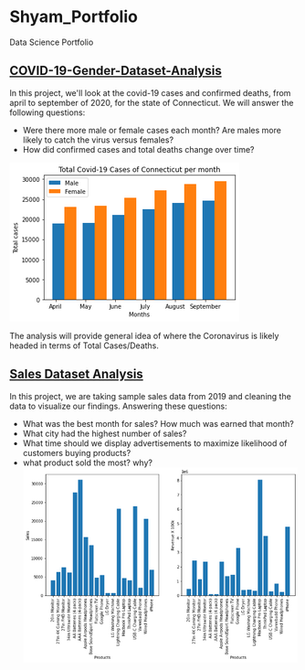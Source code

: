 # Shyam_Portfolio
Data Science Portfolio

## [COVID-19-Gender-Dataset-Analysis](https://github.com/shyampatel13/Shyam_Portfolio/blob/main/Covid-19%20Data/COVID-19_Dataset.ipynb)
In this project, we'll look at the covid-19 cases and confirmed deaths, from april to september of 2020, for the state of Connecticut. We will answer the following questions:
* Were there more male or female cases each month? Are males more likely to catch the virus versus females?
* How did confirmed cases and total deaths change over time?

![](https://github.com/shyampatel13/Shyam_Portfolio/blob/main/images/project_img.png)

The analysis will provide general idea of where the Coronavirus is likely headed in terms of Total Cases/Deaths.

## [Sales Dataset Analysis](https://github.com/shyampatel13/Shyam_Portfolio/blob/main/SalesAnalysis/SalesAnalysis.ipynb)
In this project, we are taking sample sales data from 2019 and cleaning the data to visualize our findings. Answering these questions:
* What was the best month for sales? How much was earned that month?
* What city had the highest number of sales?
* What time should we display advertisements to maximize likelihood of customers buying products?
* what product sold the most? why?
![](https://github.com/shyampatel13/Shyam_Portfolio/blob/main/images/img1.png)
